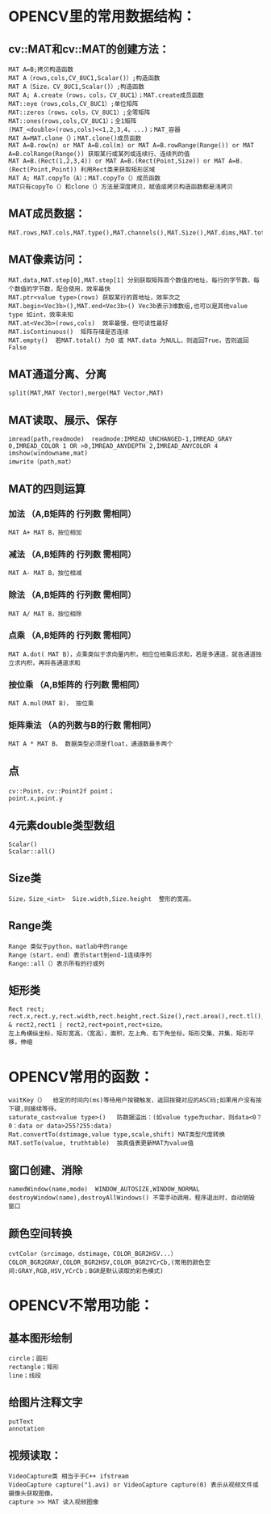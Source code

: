 # OPENCV里的常用数据结构：  
## cv::MAT和cv::MAT的创建方法：  
    MAT A=B;拷贝构造函数  
    MAT A（rows,cols,CV_8UC1,Scalar()）;构造函数  
    MAT A（Size，CV_8UC1,Scalar()）;构造函数  
    MAT A; A.create（rows，cols，CV_8UC1）；MAT.create成员函数  
    MAT::eye（rows,cols,CV_8UC1）;单位矩阵  
    MAT::zeros（rows，cols，CV_8UC1）;全零矩阵  
    MAT::ones(rows,cols,CV_8UC1）；全1矩阵
    (MAT_<double>(rows,cols)<<1,2,3,4，...)；MAT_容器  
    MAT A=MAT.clone（）；MAT.clone()成员函数  
    MAT A=B.row(n) or MAT A=B.col(m) or MAT A=B.rowRange(Range()) or MAT A=B.colRange(Range()) 获取某行或某列或连续行、连续列的值 
    MAT A=B.(Rect(1,2,3,4)) or MAT A=B.(Rect(Point,Size)) or MAT A=B.(Rect(Point,Point)) 利用Rect类来获取矩形区域
    MAT A; MAT.copyTo（A）；MAT.copyTo（）成员函数  
    MAT只有copyTo（）和clone（）方法是深度拷贝，赋值或拷贝构造函数都是浅拷贝  
## MAT成员数据：  
    MAT.rows,MAT.cols,MAT.type(),MAT.channels(),MAT.Size(),MAT.dims,MAT.total(),MAT.elemSize(),MAT.elemSize1()  
## MAT像素访问：  
    MAT.data,MAT.step[0],MAT.step[1] 分别获取矩阵首个数值的地址，每行的字节数，每个数值的字节数，配合使用，效率最快  
    MAT.ptr<value type>(rows) 获取某行的首地址，效率次之  
    MAT.begin<Vec3b>(),MAT.end<Vec3b>() Vec3b表示3维数组,也可以是其他value type 如int，效率未知  
    MAT.at<Vec3b>(rows,cols)  效率最慢，但可读性最好  
    MAT.isContinuous()  矩阵存储是否连续  
    MAT.empty()  若MAT.total() 为0 或 MAT.data 为NULL，则返回True，否则返回False  
## MAT通道分离、分离  
    split(MAT,MAT Vector),merge(MAT Vector,MAT)  
    
## MAT读取、展示、保存  
    imread(path,readmode)  readmode:IMREAD_UNCHANGED-1,IMREAD_GRAY 0,IMREAD_COLOR 1 OR >0,IMREAD_ANYDEPTH 2,IMREAD_ANYCOLOR 4  
    imshow(windowname,mat)  
    imwrite（path,mat）  
## MAT的四则运算  
### 加法      （A,B矩阵的 行列数 需相同）  
    MAT A+ MAT B，按位相加  
### 减法      （A,B矩阵的 行列数 需相同）  
    MAT A- MAT B，按位相减  
### 除法      （A,B矩阵的 行列数 需相同）  
    MAT A/ MAT B，按位相除  
### 点乘      （A,B矩阵的 行列数 需相同）  
    MAT A.dot( MAT B)，点乘类似于求向量内积，相应位相乘后求和，若是多通道，就各通道独立求内积，再将各通道求和  
### 按位乘    （A,B矩阵的 行列数 需相同）  
    MAT A.mul(MAT B)， 按位乘  
### 矩阵乘法  （A的列数与B的行数 需相同）  
    MAT A * MAT B， 数据类型必须是float，通道数最多两个  
## 点    
    cv::Point，cv::Point2f point；  
    point.x,point.y  
## 4元素double类型数组  
    Scalar()  
    Scalar::all()  
## Size类  
    Size，Size_<int>  Size.width,Size.height  整形的宽高。  
## Range类  
    Range 类似于python，matlab中的range  
    Range（start，end）表示start到end-1连续序列  
    Range::all（）表示所有的行或列  
## 矩形类  
    Rect rect;  
    rect.x,rect.y,rect.width,rect.height,rect.Size(),rect.area(),rect.tl(),rect.br(),rect1 & rect2,rect1 | rect2,rect+point,rect+size。 
    左上角横纵坐标，矩形宽高，（宽高），面积，左上角、右下角坐标，矩形交集、并集，矩形平移，伸缩  
# OPENCV常用的函数：  
    waitKey（）  给定的时间内(ms)等待用户按键触发，返回按键对应的ASC码;如果用户没有按下键,则接续等待。  
    saturate_cast<value type>()   防数据溢出：(如value type为uchar，则data<0？0：data or data>255?255:data)  
    Mat.convertTo(dstimage,value type,scale,shift) MAT类型尺度转换  
    MAT.setTo(value, truthtable)  按真值表更新MAT为value值  
## 窗口创建、消除  
    namedWindow(name,mode)  WINDOW_AUTOSIZE,WINDOW_NORMAL  
    destroyWindow(name),destroyAllWindows() 不需手动调用，程序退出时，自动销毁 窗口  
## 颜色空间转换  
    cvtColor（srcimage，dstimage，COLOR_BGR2HSV...）  
    COLOR_BGR2GRAY,COLOR_BGR2HSV,COLOR_BGR2YCrCb,(常用的颜色空间:GRAY,RGB,HSV,YCrCb；BGR是默认读取的彩色模式)  
# OPENCV不常用功能：  
## 基本图形绘制  
    circle；圆形  
    rectangle；矩形  
    line；线段  
## 给图片注释文字  
    putText  
    annotation  
## 视频读取：  
    VideoCapture类 相当于于C++ ifstream  
    VideoCapture capture("1.avi) or VideoCapture capture(0) 表示从视频文件或摄像头获取图像。  
    capture >> MAT 读入视频图像  
